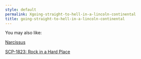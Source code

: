 ```yaml
---
style: default
permalink: Xgoing-straight-to-hell-in-a-lincoln-continental
title: going-straight-to-hell-in-a-lincoln-continental
---
```

You may also like:

[Narcissus](http://scp-wiki.net/narcissus)

[SCP-1823: Rock in a Hard Place](http://scp-wiki.net/scp-1823)
